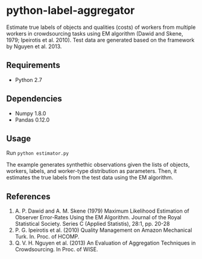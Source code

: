 python-label-aggregator
=======================

Estimate true labels of objects and qualities (costs) of workers from multiple workers in crowdsourcing tasks using EM algorithm (Dawid and Skene, 1979; Ipeirotis et al. 2010). Test data are generated based on the framework by Nguyen et al. 2013.


Requirements
------------
* Python 2.7


Dependencies
------------
* Numpy 1.8.0
* Pandas 0.12.0


Usage
-----
Run `python estimator.py` 

The example generates synthethic observations given the lists of objects, workers, labels, and worker-type distribution as parameters. Then, it estimates the true labels from the test data using the EM algorithm.


References
----------
1. A. P. Dawid and  A. M. Skene (1979) Maximum Likelihood Estimation of Observer Error-Rates Using the EM Algorithm. Journal of the Royal Statistical Society. Series C (Applied Statistis), 28:1, pp. 20-28
2. P. G. Ipeirotis et al. (2010) Quality Management on Amazon Mechanical Turk. In. Proc. of HCOMP.
3. Q. V. H. Nguyen et al. (2013) An Evaluation of Aggregation Techniques in Crowdsourcing. In Proc. of WISE.
